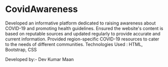 # CovidAwareness

Developed an informative platform dedicated to raising awareness about COVID-19 and promoting health guidelines. Ensured the website's content is based on reputable sources and
updated regularly to provide accurate and current information. Provided region-specific COVID-19 resources to cater to the needs of
different communities. Technologies Used : HTML, Bootstrap, CSS

Developed by:-
Dev Kumar Maan
